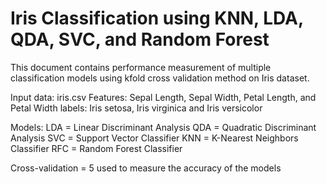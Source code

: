 # Iris Classification using KNN, LDA, QDA, SVC, and Random Forest 

This document contains performance measurement of multiple classification models using kfold cross validation method on Iris dataset.

Input data: iris.csv
Features: Sepal Length, Sepal Width, Petal Length, and Petal Width
labels: Iris setosa, Iris virginica and Iris versicolor

Models:
LDA = Linear Discriminant Analysis
QDA = Quadratic Discriminant Analysis
SVC = Support Vector Classifier
KNN = K-Nearest Neighbors Classifier
RFC = Random Forest Classifier

Cross-validation = 5 used to measure the accuracy of the models

